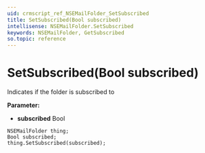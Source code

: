```yaml
---
uid: crmscript_ref_NSEMailFolder_SetSubscribed
title: SetSubscribed(Bool subscribed)
intellisense: NSEMailFolder.SetSubscribed
keywords: NSEMailFolder, GetSubscribed
so.topic: reference
---
```


# SetSubscribed(Bool subscribed)

Indicates if the folder is subscribed to

**Parameter:** 
 - **subscribed** Bool

```crmscript
NSEMailFolder thing;
Bool subscribed;
thing.SetSubscribed(subscribed);
```

